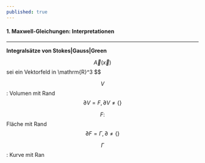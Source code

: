 ```yaml
---
published: true
---
```

#### 1. Maxwell-Gleichungen: Interpretationen
----
**Integralsätze von Stokes|Gauss|Green**

$$ \vec A (\vec x ) $$ sei ein Vektorfeld in \mathrm{R}^3 $$

$$ V$$: Volumen mit Rand $$\partial V = F, \partial V \neq \{ \} $$

$$ F:$$ Fläche mit Rand $$\partial F = \Gamma, \partial \neq \{ \} $$

$$ \Gamma$$: Kurve mit Ran
